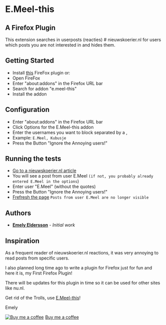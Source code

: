 # E.Meel-this

## A Firefox Plugin

This extension searches in userposts (reacties) # nieuwskoerier.nl for users which posts you are not interested in and hides them.

## Getting Started

* Install [this](https://addons.mozilla.org/nl/firefox/addon/e-meel-this) FireFox plugin or:
* Open FireFox
* Enter "about:addons" in the Firefox URL bar
* Search for addon "e.meel-this"
* Install the addon

## Configuration

* Enter "about:addons" in the Firefox URL bar
* Click Options for the E.Meel-this addon
* Enter the usernames you want to block separated by a ,
* Example: ```E.Meel, Kubusje```
* Press the Button "Ignore the Annoying users!"

## Running the tests

* [Go to a nieuwskoerier.nl article](https://www.nieuwskoerier.nl/news/468819-baudets-bek-is-een-omgekeerde-wc-hij-trekt-de-klep-open-en-er-komt-stront-uit)
* You will see a post from user E.Meel ```(if not, you probably already entered E.Meel in the options```)
* Enter user "E.Meel" (without the quotes)
* Press the Button "Ignore the Annoying users!"
* [Frefresh the page](https://www.nieuwskoerier.nl/news/468819-baudets-bek-is-een-omgekeerde-wc-hij-trekt-de-klep-open-en-er-komt-stront-uit) ```Posts from user E.Meel are no longer visible```

## Authors

* [**Emely Eldersson**](https://github.com/e-meel-this) - *Initial work*

## Inspiration

As a frequent reader of nieuwskoerier.nl reactions, it was very annoying to read posts from specific users.

I also planned long time ago to write a plugin for Firefox just for fun and here it is, my First Firefox Plugin!

There will be updates for this plugin in time so it can be used for other sites like nu.nl.

Get rid of the Trolls, use [E.Meel-this](https://addons.mozilla.org/nl/firefox/addon/e-meel-this)!

Emely

<link href="https://fonts.googleapis.com/css?family=Cookie" rel="stylesheet"><a class="bmc-button" target="_blank" href="https://www.buymeacoffee.com/lYKQnm7wL"><img src="https://www.buymeacoffee.com/assets/img/BMC-btn-logo.svg" alt="Buy me a coffee"><span style="margin-left:5px">Buy me a coffee</span></a>
